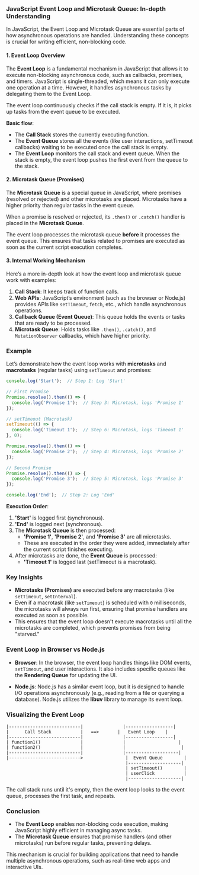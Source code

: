 

### JavaScript Event Loop and Microtask Queue: In-depth Understanding

In JavaScript, the Event Loop and Microtask Queue are essential parts of how asynchronous operations are handled. Understanding these concepts is crucial for writing efficient, non-blocking code.

#### **1. Event Loop Overview**

The **Event Loop** is a fundamental mechanism in JavaScript that allows it to execute non-blocking asynchronous code, such as callbacks, promises, and timers. JavaScript is single-threaded, which means it can only execute one operation at a time. However, it handles asynchronous tasks by delegating them to the Event Loop.

The event loop continuously checks if the call stack is empty. If it is, it picks up tasks from the event queue to be executed. 

**Basic flow**:
- The **Call Stack** stores the currently executing function.
- The **Event Queue** stores all the events (like user interactions, setTimeout callbacks) waiting to be executed once the call stack is empty.
- The **Event Loop** monitors the call stack and event queue. When the stack is empty, the event loop pushes the first event from the queue to the stack.

#### **2. Microtask Queue (Promises)**

The **Microtask Queue** is a special queue in JavaScript, where promises (resolved or rejected) and other microtasks are placed. Microtasks have a higher priority than regular tasks in the event queue.

When a promise is resolved or rejected, its `.then()` or `.catch()` handler is placed in the **Microtask Queue**.

The event loop processes the microtask queue **before** it processes the event queue. This ensures that tasks related to promises are executed as soon as the current script execution completes.

#### **3. Internal Working Mechanism**

Here’s a more in-depth look at how the event loop and microtask queue work with examples:

1. **Call Stack**: It keeps track of function calls.
2. **Web APIs**: JavaScript’s environment (such as the browser or Node.js) provides APIs like `setTimeout`, `fetch`, etc., which handle asynchronous operations.
3. **Callback Queue (Event Queue)**: This queue holds the events or tasks that are ready to be processed.
4. **Microtask Queue**: Holds tasks like `.then()`, `.catch()`, and `MutationObserver` callbacks, which have higher priority.

### **Example**

Let’s demonstrate how the event loop works with **microtasks** and **macrotasks** (regular tasks) using `setTimeout` and promises:

```javascript
console.log('Start');  // Step 1: Log 'Start'

// First Promise
Promise.resolve().then(() => {
  console.log('Promise 1');  // Step 3: Microtask, logs 'Promise 1'
});

// setTimeout (Macrotask)
setTimeout(() => {
  console.log('Timeout 1');  // Step 6: Macrotask, logs 'Timeout 1'
}, 0);

Promise.resolve().then(() => {
  console.log('Promise 2');  // Step 4: Microtask, logs 'Promise 2'
});

// Second Promise
Promise.resolve().then(() => {
  console.log('Promise 3');  // Step 5: Microtask, logs 'Promise 3'
});

console.log('End');  // Step 2: Log 'End'
```

**Execution Order**:
1. **'Start'** is logged first (synchronous).
2. **'End'** is logged next (synchronous).
3. The **Microtask Queue** is then processed:
    - **'Promise 1'**, **'Promise 2'**, and **'Promise 3'** are all microtasks.
    - These are executed in the order they were added, immediately after the current script finishes executing.
4. After microtasks are done, the **Event Queue** is processed:
    - **'Timeout 1'** is logged last (setTimeout is a macrotask).

### **Key Insights**

- **Microtasks (Promises)** are executed before any macrotasks (like `setTimeout`, `setInterval`).
- Even if a macrotask (like `setTimeout`) is scheduled with `0` milliseconds, the microtasks will always run first, ensuring that promise handlers are executed as soon as possible.
- This ensures that the event loop doesn't execute macrotasks until all the microtasks are completed, which prevents promises from being "starved."

### **Event Loop in Browser vs Node.js**

- **Browser**: In the browser, the event loop handles things like DOM events, `setTimeout`, and user interactions. It also includes specific queues like the **Rendering Queue** for updating the UI.
  
- **Node.js**: Node.js has a similar event loop, but it is designed to handle I/O operations asynchronously (e.g., reading from a file or querying a database). Node.js utilizes the **libuv** library to manage its event loop.

### **Visualizing the Event Loop**

```text
|---------------------------|               |------------------|
|      Call Stack           |   ==>       |   Event Loop    |
|---------------------------|               |------------------|
| function1()               |               |                    |
| function2()               |               |                     |
|---------------------------|               |--------------------|
|--------------------------->                |  Event Queue        |
                                             |--------------------|
                                             | setTimeout()        |
                                             | userClick           |
                                             |--------------------|
```

The call stack runs until it's empty, then the event loop looks to the event queue, processes the first task, and repeats.

### **Conclusion**

- The **Event Loop** enables non-blocking code execution, making JavaScript highly efficient in managing async tasks.
- The **Microtask Queue** ensures that promise handlers (and other microtasks) run before regular tasks, preventing delays.
  
This mechanism is crucial for building applications that need to handle multiple asynchronous operations, such as real-time web apps and interactive UIs.